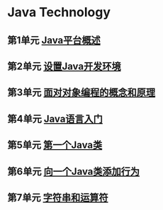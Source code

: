 # Java Technology

## 第1单元 [Java平台概述](/chapters/c1.md)

## 第2单元 [设置Java开发环境](/chapters/c2.md)

## 第3单元 [面对对象编程的概念和原理](/chapters/c3.md)

## 第4单元 [Java语言入门](/chapters/c4.md)

## 第5单元 [第一个Java类](/chapters/c5.md)

## 第6单元 [向一个Java类添加行为](/chapters/c6.md)

## 第7单元 [字符串和运算符](/chapters/c7.md)